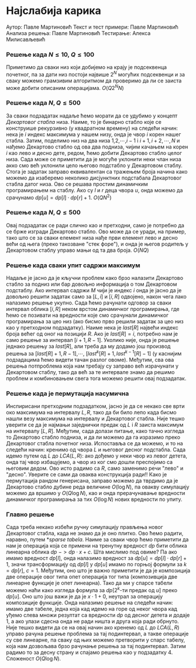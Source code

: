 ﻿

# Најслабија карика

Аутор: Павле Мартиновић 
Текст и тест примери: Павле Мартиновић 
Анализа решења: Павле Мартиновић 
Тестирање:  Алекса Милисављевић

### Решење када $N \leq 10$, $Q\leq100$

Приметимо да сваки низ који добијемо на крају је подсеквенца почетног, па за дати низ постоји највише $2^N$ могућих подсеквенци и за сваку можемо грамзивим алгоритмом да проверимо да ли се заиста може добити описаним операцијама. $O(Q2^NN)$ 
### Решење када $N,Q \leq 500$
За сваки подзадатак надаље ћемо морати да се удубимо у концепт *Декартовог стабла* низа. Наиме, то је бинарно стабло које се конструише рекурзивно (у квадратном времену) на следећи начин: нека је $i$ индекс максимума у нашем низу, онда је чвор $i$ корен нашег стабла. Затим, поделимо низ на два низа $1$,$2$,$\cdots$,$i-1$ i $i+1,i+2,\cdots,N$ и нађемо Декартово стабло од ова два подниза, чијим качањем на корен $i$ као лево и десно дете, редом, ћемо добити Декартово стабло целог низа. Сада може се приметити да је могуће уклонити неки члан низа акко смо већ уклонили цело његово подстабло у Декартовом стаблу. Стога је задатак заправо еквивалентан са тражењем броја начина како можемо да изаберемо неколико дисјунктних подстабала Декартовог стабла датог низа. Ово се решава простим динамичким програмирањем на стаблу. Ако су $l$ и $r$ деца чвора $u$, онда можемо да срачунамо $dp[u]=dp[l]\cdot dp[r]+1$. $O(QN^2)$

### Решење када $N,Q \leq 500$

Овај подзадатак се ради слично као и претходни, само је потребно да се брже изгради Декартово стабло. Ово може да се уради, на пример, тако што се за сваки елемент низа нађе први елемент лево и десно већи од њега (преко такозване "стек форе"), и онда је његов родитељ у Декартовом стаблу управо мањи од та два броја. $O(NQ)$

### Решење када сваки упит садржи максимум

Надаље је јасно да је кључни проблем како брзо налазити Декартово стабло за подниз или бар довољно информација о том Декартовом подстаблу. Ако интервал садржи $M$ чији је индекс $i$ онда је јасно да је довољно решити задатак само за $[L,i]$ и $[i,R]$ одвојено, након чега лако налазимо решење укупно. Сада ћемо рачунати одговор за сваки интервал облика $[i,R]$ неком врстом динамичког програмирања, где ћемо се позивати на вредности које смо срачунали динамичког програмирања за цео низ (ако бисмо прво решили задатак за цео низ као у претходном подзадатку). Наиме нека је $last[R]$ највећи индекс броја већег од оног на позицији $R$. Ако је $last[R]=i$, потребно нам је само решење за интервал $[i+1,R-1]$. Уколико није, онда је решење једнако решењу за $last[R]$, али треба да му додамо још производ решења за $[last[R]+1,R-1]$,$\cdots$, $[last^k[R]+1, last^{k-1}[R]-1]$ (у каснијим подзадацима ћемо видети тачан разлог овоме). Међутим, сва ова решења потпроблема која нам требају су заправо већ израчунати у Декартовом стаблу, тако да већ за те интервале знамо да решимо проблем и комбиновањем свега тога можемо решити овај подзадатак. 

### Решење када је пермутација насумична

Инспирисани претходним подзадатком, јасно је да се некако све врти око максимума на интервалу $L,R$, тако да би било лепо када бисмо нашли везу максимума на интервалу и Декартовог стабла. Није тешко уверити се да је најмањи заједнички предак од $L$ i $R$ заиста максимум на интервалу $[L,R]$. Међутим, сада долази питање, како тачно изгледа то Декартово стабло подниза, и да ли можемо да га изразимо преко Декартовог стабла почетног низа. Испоставља се да можемо, и то на следећи начин: кренимо од чвора $L$ и његовог десног подстабла. Сада идемо путем од $L$ до $LCA(L,R)$: ако дођемо у неки чвор из левог детета, онда тај чвор избацујемо, а чвор из ког смо дошли преспојимо са његовим дедом. Ово исто радимо са $R$, само заменимо речи "лево" и "десно". Уверите се сами да оваква конструкција ради!! Како је пермутација рандом генерисана, заправо можемо да тврдимо да је Декартово стабло дубине реда величине $O(\log N)$, па овакву симулацију можемо да вршимо у $О(Q\log N)$, као и онда прерачунавање вредности динамичког програмирања за тих $O(\log N)$ нових вредности по упиту.

### Главно решење
Сада треба некако избећи ручну симулацију прављења новог Декартовог стабла, када не знамо да је оно плитко. Ово ћемо радити, наравно, путем **sparse tabela*. Наиме за сваки чвор ћемо приметити да нам је операција која се примени на тренутну вредност $dp$ бити облика линеарна облика $dp$ $->dp\cdot x+c$. Шта мислимо под овиме? Па ако имамо вредност $dp[l]$, онда налазимо вредност за $dp[u]=dp[l]\cdot dp[r]+1$, значи трансформацију од $dp[l]$ у $dp[u]$ имамо по горњој формули за $k=dp[r]$, $c=1$. Међутим, оно што је важно приметити је да је композиција две операције овог типа опет операција тог типа (композивција две линеарне функције је опет линеарна). Тако да ми у спарсе табели можемо наћи како изгледа формула за $dp[2^k\text{-ти предак од }u]$ преко $dp[u]$. Оно што још важи је да је $x\cdot1+0$, неутрал за операцију композиције функције. Онда налазимо решење на следећи начин: имамо две табеле, једна која кад идемо на горе од неког чвора кад уђемо слева множи резултат са вредности $dp$ од десног детета и додаје $1$, а ако улази сдесна онда не ради ништа и друга која ради обрнуто. Није тешко видети да се на овај начин ако кренемо од $L$ до $LCA(L,R)$ управо рачуна решење проблема за тај подинтервал, а такве операције су све линеарне, па сваку од њих можемо претворити у спарс табелу, која нам дозвољава брзо рачунање решења за тај подинтервал. Затим радимо то за десну страну и спајамо решења као у подзадатку $4$. Сложеност $O(Q\log N)$. 

